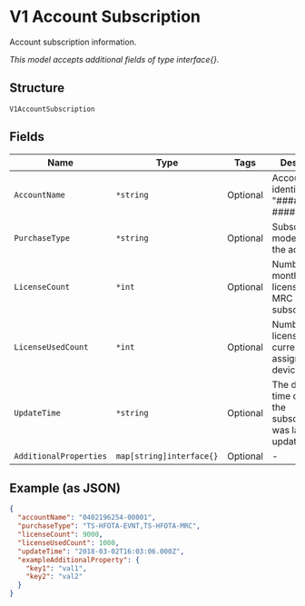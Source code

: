 
# V1 Account Subscription

Account subscription information.

*This model accepts additional fields of type interface{}.*

## Structure

`V1AccountSubscription`

## Fields

| Name | Type | Tags | Description |
|  --- | --- | --- | --- |
| `AccountName` | `*string` | Optional | Account identifier in "##########-#####". |
| `PurchaseType` | `*string` | Optional | Subscription models used by the account. |
| `LicenseCount` | `*int` | Optional | Number of monthly licenses in an MRC subscription. |
| `LicenseUsedCount` | `*int` | Optional | Number of licenses currently assigned to devices. |
| `UpdateTime` | `*string` | Optional | The date and time of when the subscription was last updated. |
| `AdditionalProperties` | `map[string]interface{}` | Optional | - |

## Example (as JSON)

```json
{
  "accountName": "0402196254-00001",
  "purchaseType": "TS-HFOTA-EVNT,TS-HFOTA-MRC",
  "licenseCount": 9000,
  "licenseUsedCount": 1000,
  "updateTime": "2018-03-02T16:03:06.000Z",
  "exampleAdditionalProperty": {
    "key1": "val1",
    "key2": "val2"
  }
}
```

